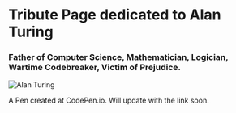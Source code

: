 # Tribute Page dedicated to Alan Turing
### Father of Computer Science, Mathematician, Logician, Wartime Codebreaker, Victim of Prejudice. 

![Alan Turing](https://user-images.githubusercontent.com/26378494/27580035-129a5fb2-5b5c-11e7-82c0-bae64821bcd3.jpg)

A Pen created at CodePen.io. Will update with the link soon. 
